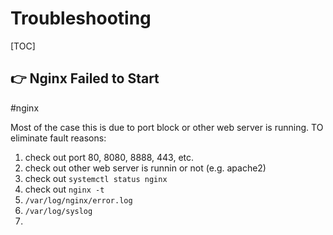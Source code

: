 # Troubleshooting

[TOC]



## 👉 Nginx Failed to Start
#nginx 

Most of the case this is due to port block or other web server is running. 
TO eliminate fault reasons: 
1. check out port 80, 8080, 8888, 443, etc.
2. check out other web server is runnin or not (e.g. apache2)
3. check out `systemctl status nginx`
4. check out `nginx -t`
5. `/var/log/nginx/error.log`
6. `/var/log/syslog`
7. 

[nginx.service failed because the control process exited]: https://stackoverflow.com/questions/35868976/nginx-service-failed-because-the-control-process-exited
